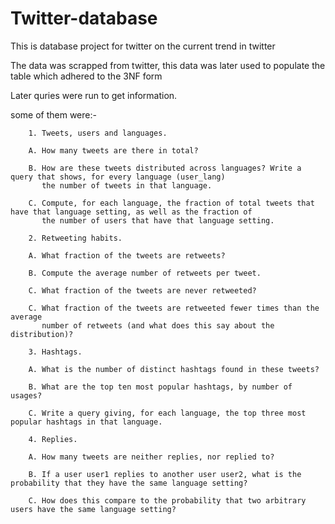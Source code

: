 # Twitter-database
This is database project for twitter on the current trend in twitter

The data was scrapped from twitter, this data was later used to populate the table which adhered to the 3NF form 

Later quries were run to get information.

some of them were:-

        1. Tweets, users and languages.

        A. How many tweets are there in total?

        B. How are these tweets distributed across languages? Write a query that shows, for every language (user_lang) 
           the number of tweets in that language.

        C. Compute, for each language, the fraction of total tweets that have that language setting, as well as the fraction of 
           the number of users that have that language setting.

        2. Retweeting habits.

        A. What fraction of the tweets are retweets?

        B. Compute the average number of retweets per tweet.

        C. What fraction of the tweets are never retweeted?

        C. What fraction of the tweets are retweeted fewer times than the average 
           number of retweets (and what does this say about the distribution)?

        3. Hashtags.

        A. What is the number of distinct hashtags found in these tweets?

        B. What are the top ten most popular hashtags, by number of usages?

        C. Write a query giving, for each language, the top three most popular hashtags in that language.

        4. Replies.

        A. How many tweets are neither replies, nor replied to?

        B. If a user user1 replies to another user user2, what is the probability that they have the same language setting?

        C. How does this compare to the probability that two arbitrary users have the same language setting?
